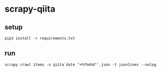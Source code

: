# scrapy-qiita

## setup

```console
pip3 install -r requirements.txt
```

## run

```console
scrapy crawl items -o qiita`date "+%Y%m%d"`.json -t jsonlines --nolog
```